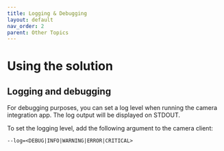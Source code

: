 ```yaml
---
title: Logging & Debugging
layout: default
nav_order: 2
parent: Other Topics
---
```

# Using the solution

## Logging and debugging

For debugging purposes, you can set a log level when running the camera integration
app. The log output will be displayed on STDOUT.

To set the logging level, add the following argument to the camera client:

`--log=<DEBUG|INFO|WARNING|ERROR|CRITICAL>`
